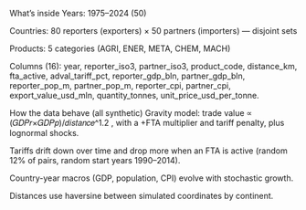 What’s inside
Years: 1975–2024 (50)

Countries: 80 reporters (exporters) × 50 partners (importers) — disjoint sets

Products: 5 categories (AGRI, ENER, META, CHEM, MACH)

Columns (16): year, reporter_iso3, partner_iso3, product_code, distance_km, fta_active, adval_tariff_pct, reporter_gdp_bln, partner_gdp_bln, reporter_pop_m, partner_pop_m, reporter_cpi, partner_cpi, export_value_usd_mln, quantity_tonnes, unit_price_usd_per_tonne.

How the data behave (all synthetic)
Gravity model: trade value ∝ (𝐺𝐷𝑃𝑟×𝐺𝐷𝑃𝑝)/𝑑𝑖𝑠𝑡𝑎𝑛𝑐𝑒^1.2 , with a +FTA multiplier and tariff penalty, plus lognormal shocks.

Tariffs drift down over time and drop more when an FTA is active (random 12% of pairs, random start years 1990–2014).

Country-year macros (GDP, population, CPI) evolve with stochastic growth.

Distances use haversine between simulated coordinates by continent.
